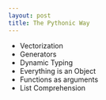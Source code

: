 ```yaml
---
layout: post
title: The Pythonic Way
---
```


* Vectorization
* Generators
* Dynamic Typing
* Everything is an Object
* Functions as arguments
* List Comprehension
